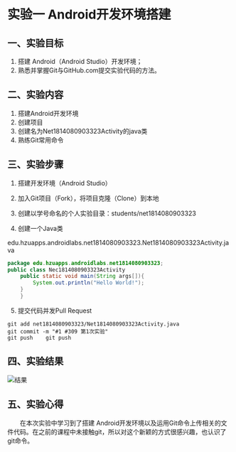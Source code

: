 # 实验一 Android开发环境搭建

## 一、实验目标

1. 搭建 Android（Android Studio）开发环境；
2. 熟悉并掌握Git与GitHub.com提交实验代码的方法。


## 二、实验内容
1. 搭建Android开发环境
2. 创建项目
3. 创建名为Net1814080903323Activity的java类
4. 熟练Git常用命令


## 三、实验步骤
1. 搭建开发环境（Android Studio）

2. 加入Git项目（Fork），将项目克隆（Clone）到本地

3. 创建以学号命名的个人实验目录：students/net1814080903323

4. 创建一个Java类

edu.hzuapps.androidlabs.net1814080903323.Net1814080903323Activity.java
```java
package edu.hzuapps.androidlabs.net1814080903323;
public class Nec1814080903323Activity
	public static void main(String args[]){
		System.out.println("Hello World!");	
	}
	}
```

5. 提交代码并发Pull Request
```shell
git add net1814080903323/Net1814080903323Activity.java
git commit -m "#1 #309 第1次实验"
git push	git push
```


## 四、实验结果
![结果](https://github.com/joshua-ben/android-labs-2020/blob/master/students/net1814080903323/net1814080903323.png)


## 五、实验心得
　　在本次实验中学习到了搭建 Android开发环境以及运用Git命令上传相关的文件代码。在之前的课程中未接触git，所以对这个新颖的方式很感兴趣，也认识了git命令。

